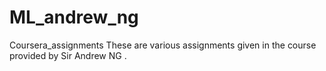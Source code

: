 # ML_andrew_ng
Coursera_assignments
These are various assignments given in the course provided by Sir Andrew NG .
